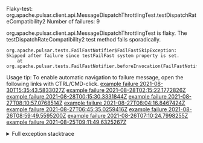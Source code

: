         
Flaky-test: org.apache.pulsar.client.api.MessageDispatchThrottlingTest.testDispatchRateCompatibility2
Number of failures: 9

org.apache.pulsar.client.api.MessageDispatchThrottlingTest is flaky. The testDispatchRateCompatibility2 test method fails sporadically.

```
org.apache.pulsar.tests.FailFastNotifier$FailFastSkipException: Skipped after failure since testFailFast system property is set.
	at org.apache.pulsar.tests.FailFastNotifier.beforeInvocation(FailFastNotifier.java:88)

```

Usage tip: To enable automatic navigation to failure message, open the following links with CTRL/CMD-click.
[example failure 2021-08-30T15:35:43.5833027Z](https://github.com/apache/pulsar/runs/3463119398?check_suite_focus=true#step:9:3997)
[example failure 2021-08-28T02:15:22.1772826Z](https://github.com/apache/pulsar/runs/3448473880?check_suite_focus=true#step:9:2994)
[example failure 2021-08-28T00:15:30.3331844Z](https://github.com/apache/pulsar/runs/3447917315?check_suite_focus=true#step:9:2362)
[example failure 2021-08-27T08:10:57.0768514Z](https://github.com/apache/pulsar/runs/3440980370?check_suite_focus=true#step:9:3061)
[example failure 2021-08-27T08:04:16.8467424Z](https://github.com/apache/pulsar/runs/3440855241?check_suite_focus=true#step:9:2986)
[example failure 2021-08-27T06:45:35.0259416Z](https://github.com/apache/pulsar/runs/3440411158?check_suite_focus=true#step:9:2987)
[example failure 2021-08-26T08:59:49.5595200Z](https://github.com/apache/pulsar/runs/3430539961?check_suite_focus=true#step:9:3696)
[example failure 2021-08-26T07:10:24.7998255Z](https://github.com/apache/pulsar/runs/3429892136?check_suite_focus=true#step:9:3048)
[example failure 2021-08-25T09:11:49.6325267Z](https://github.com/apache/pulsar/runs/3420085427?check_suite_focus=true#step:10:2954)


<details>
<summary>Full exception stacktrace</summary>
<code><pre>
org.apache.pulsar.tests.FailFastNotifier$FailFastSkipException: Skipped after failure since testFailFast system property is set.
	at org.apache.pulsar.tests.FailFastNotifier.beforeInvocation(FailFastNotifier.java:88)

</pre></code>
</details>

